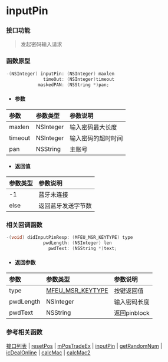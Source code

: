 # inputPin

### 接口功能

> 发起密码输入请求

### 函数原型

```objective-c
-(NSInteger) inputPin: (NSInteger) maxlen
              timeOut: (NSInteger)timeout
            maskedPAN: (NSString *)pan;
```

- #### 参数
| 参数 | 参数类型 | 参数说明 |
| :-------- | :--------| :------ |
| maxlen| NSInteger | 输入密码最大长度 |
| timeout| NSInteger | 输入密码的超时时间 |
| pan| NSString | 主账号 |

- #### 返回值
| 参数类型 | 参数说明 |
| :--------| :------ |
| -1 | 蓝牙未连接 |
| else | 返回蓝牙发送字节数 |


### 相关回调函数

```objective-c
-(void) didInputPinResp: (MFEU_MSR_KEYTYPE) type
              pwdLength: (NSInteger) len
                pwdText: (NSString *)text;
```

- #### 返回参数
| 参数 | 参数类型 | 参数说明 |
| :-------- | :--------| :------ |
| type| [MFEU_MSR_KEYTYPE](enum.md#MFEU_MSR_KEYTYPE) | 按键返回值 |
| pwdLength| NSInteger | 输入密码长度 |
| pwdText| NSString | 返回pinblock |

### 参考相关函数
[接口列表](../README.md) | [resetPos](resetPos.md) | [mPosTradeEx](mPosTradeEx.md) | [inputPin](inputPin.md) | [getRandomNum](getRandomNum.md) | [icDealOnline](icDealOnline.md) | [calcMac](calcMac.md) | [calcMac2](calcMac.md)

